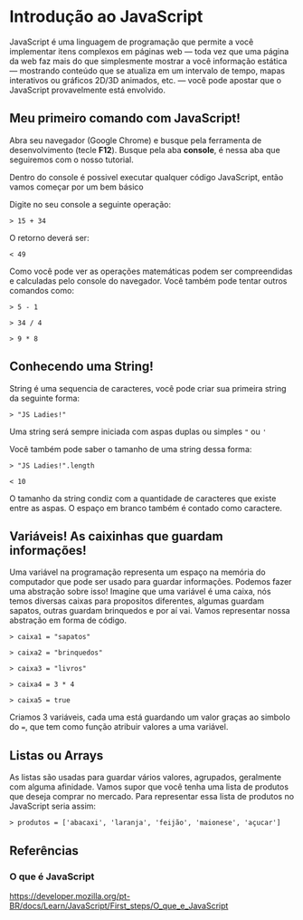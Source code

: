 # Introdução ao JavaScript

JavaScript é uma linguagem de programação que permite a você implementar itens complexos em páginas web — toda vez que uma página da web faz mais do que simplesmente mostrar a você informação estática — mostrando conteúdo que se atualiza em um intervalo de tempo, mapas interativos ou gráficos 2D/3D animados, etc. — você pode apostar que o JavaScript provavelmente está envolvido.

## Meu primeiro comando com JavaScript!

Abra seu navegador (Google Chrome) e busque pela ferramenta de desenvolvimento (tecle **F12**).
Busque pela aba **console**, é nessa aba que seguiremos com o nosso tutorial.

Dentro do console é possivel executar qualquer código JavaScript, então vamos começar por um bem básico

Digite no seu console a seguinte operação:

`> 15 + 34`

O retorno deverá ser:

`< 49`

Como você pode ver as operações matemáticas podem ser compreendidas e calculadas pelo console do navegador. 
Você também pode tentar outros comandos como:

`> 5 - 1`

`> 34 / 4`

`> 9 * 8`

## Conhecendo uma String!

String é uma sequencia de caracteres, você pode criar sua primeira string da seguinte forma:

`> "JS Ladies!"`

Uma string será sempre iniciada com aspas duplas ou simples `"` ou `'`

Você também pode saber o tamanho de uma string dessa forma:

`> "JS Ladies!".length`

`< 10`

O tamanho da string condiz com a quantidade de caracteres que existe entre as aspas. O espaço em branco também é contado como caractere.


## Variáveis! As caixinhas que guardam informações!

Uma variável na programação representa um espaço na memória do computador que pode ser usado para guardar informações.
Podemos fazer uma abstração sobre isso! Imagine que uma variável é uma caixa, nós temos diversas caixas para propositos diferentes, algumas guardam sapatos, outras guardam brinquedos e por aí vai.
Vamos representar nossa abstração em forma de código.

`> caixa1 = "sapatos"`

`> caixa2 = "brinquedos"`

`> caixa3 = "livros"`

`> caixa4 = 3 * 4`

`> caixa5 = true`

Criamos 3 variáveis, cada uma está guardando um valor graças ao simbolo do `=`, que tem como função atribuir valores a uma variável.

## Listas ou Arrays

As listas são usadas para guardar vários valores, agrupados, geralmente com alguma afinidade. Vamos supor que você tenha uma lista de produtos que deseja comprar no mercado. Para representar essa lista de produtos no JavaScript seria assim:

`> produtos = ['abacaxi', 'laranja', 'feijão', 'maionese', 'açucar']`






## Referências

### O que é JavaScript
https://developer.mozilla.org/pt-BR/docs/Learn/JavaScript/First_steps/O_que_e_JavaScript

### 
